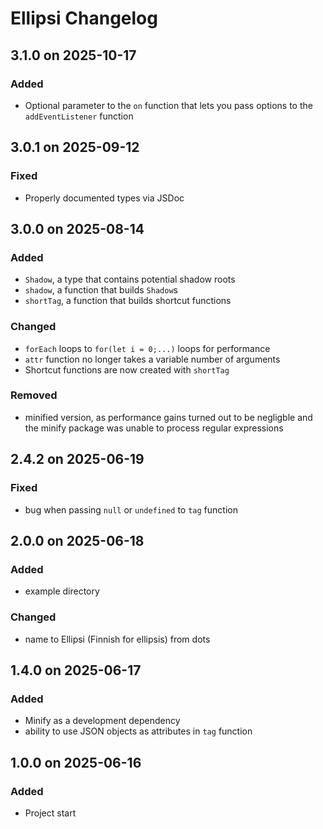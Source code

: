 # Ellipsi Changelog

## 3.1.0 on 2025-10-17

### Added

- Optional parameter to the `on` function that lets you pass options to the
  `addEventListener` function

## 3.0.1 on 2025-09-12

### Fixed

- Properly documented types via JSDoc

## 3.0.0 on 2025-08-14

### Added

- `Shadow`, a type that contains potential shadow roots
- `shadow`, a function that builds `Shadow`s
- `shortTag`, a function that builds shortcut functions

### Changed

- `forEach` loops to `for(let i = 0;...)` loops for performance
- `attr` function no longer takes a variable number of arguments
- Shortcut functions are now created with `shortTag`

### Removed

- minified version, as performance gains turned out to be negligble and the
  minify package was unable to process regular expressions

## 2.4.2 on 2025-06-19

### Fixed

- bug when passing `null` or `undefined` to `tag` function

## 2.0.0 on 2025-06-18

### Added

- example directory

### Changed

- name to Ellipsi (Finnish for ellipsis) from dots

## 1.4.0 on 2025-06-17

### Added

- Minify as a development dependency
- ability to use JSON objects as attributes in `tag` function

## 1.0.0 on 2025-06-16

### Added

- Project start
